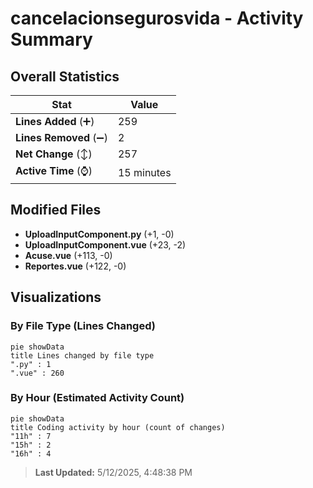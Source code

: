# cancelacionsegurosvida - Activity Summary 

## Overall Statistics

| Stat                   | Value                                                             |
| ---------------------- | ----------------------------------------------------------------- |
| **Lines Added** (➕)   | 259                                          |
| **Lines Removed** (➖) | 2                                        |
| **Net Change** (↕)    | 257                |
| **Active Time** (⌚)   | 15 minutes |


## Modified Files
- **UploadInputComponent.py** (+1, -0)
- **UploadInputComponent.vue** (+23, -2)
- **Acuse.vue** (+113, -0)
- **Reportes.vue** (+122, -0)

## Visualizations

### By File Type (Lines Changed)

```mermaid
pie showData
title Lines changed by file type
".py" : 1
".vue" : 260
```

### By Hour (Estimated Activity Count)

```mermaid
pie showData
title Coding activity by hour (count of changes)
"11h" : 7
"15h" : 2
"16h" : 4
```


> **Last Updated:** 5/12/2025, 4:48:38 PM